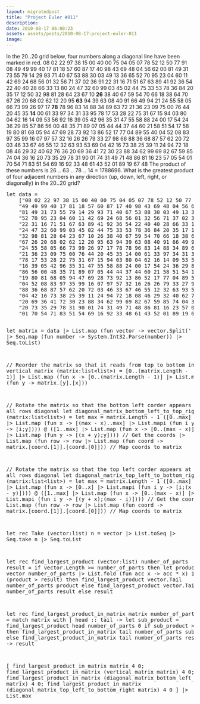 ```yaml
---
layout: migratedpost
title: "Project Euler #011"
description:
date: 2010-08-17 06:00:23
assets: assets/posts/2010-08-17-project-euler-011
image: 
---
```


<p>In the 20<img height="9" width="9" alt="×" border="0" src="http://projecteuler.net/images/symbol_times.gif" />20 grid below, four numbers along a diagonal line have been marked in red.  08 02 22 97 38 15 00 40 00 75 04 05 07 78 52 12 50 77 91 08 49 49 99 40 17 81 18 57 60 87 17 40 98 43 69 48 04 56 62 00 81 49 31 73 55 79 14 29 93 71 40 67 53 88 30 03 49 13 36 65 52 70 95 23 04 60 11 42 69 24 68 56 01 32 56 71 37 02 36 91 22 31 16 71 51 67 63 89 41 92 36 54 22 40 40 28 66 33 13 80 24 47 32 60 99 03 45 02 44 75 33 53 78 36 84 20 35 17 12 50 32 98 81 28 64 23 67 10 <strong>26</strong> 38 40 67 59 54 70 66 18 38 64 70 67 26 20 68 02 62 12 20 95 <strong>63</strong> 94 39 63 08 40 91 66 49 94 21 24 55 58 05 66 73 99 26 97 17 <strong>78</strong> 78 96 83 14 88 34 89 63 72 21 36 23 09 75 00 76 44 20 45 35 <strong>14</strong> 00 61 33 97 34 31 33 95 78 17 53 28 22 75 31 67 15 94 03 80 04 62 16 14 09 53 56 92 16 39 05 42 96 35 31 47 55 58 88 24 00 17 54 24 36 29 85 57 86 56 00 48 35 71 89 07 05 44 44 37 44 60 21 58 51 54 17 58 19 80 81 68 05 94 47 69 28 73 92 13 86 52 17 77 04 89 55 40 04 52 08 83 97 35 99 16 07 97 57 32 16 26 26 79 33 27 98 66 88 36 68 87 57 62 20 72 03 46 33 67 46 55 12 32 63 93 53 69 04 42 16 73 38 25 39 11 24 94 72 18 08 46 29 32 40 62 76 36 20 69 36 41 72 30 23 88 34 62 99 69 82 67 59 85 74 04 36 16 20 73 35 29 78 31 90 01 74 31 49 71 48 86 81 16 23 57 05 54 01 70 54 71 83 51 54 69 16 92 33 48 61 43 52 01 89 19 67 48  The product of these numbers is 26 <img height="9" width="9" alt="×" border="0" src="http://projecteuler.net/images/symbol_times.gif" /> 63 <img height="9" width="9" alt="×" border="0" src="http://projecteuler.net/images/symbol_times.gif" /> 78 <img height="9" width="9" alt="×" border="0" src="http://projecteuler.net/images/symbol_times.gif" /> 14 = 1788696.  What is the greatest product of four adjacent numbers in any direction (up, down, left, right, or diagonally) in the 20<img height="9" width="9" alt="×" border="0" src="http://projecteuler.net/images/symbol_times.gif" />20 grid?</p>
<pre class="brush:fsharp">let data =
    ["08 02 22 97 38 15 00 40 00 75 04 05 07 78 52 12 50 77 91 08";
    "49 49 99 40 17 81 18 57 60 87 17 40 98 43 69 48 04 56 62 00";
    "81 49 31 73 55 79 14 29 93 71 40 67 53 88 30 03 49 13 36 65";
    "52 70 95 23 04 60 11 42 69 24 68 56 01 32 56 71 37 02 36 91";
    "22 31 16 71 51 67 63 89 41 92 36 54 22 40 40 28 66 33 13 80";
    "24 47 32 60 99 03 45 02 44 75 33 53 78 36 84 20 35 17 12 50";
    "32 98 81 28 64 23 67 10 26 38 40 67 59 54 70 66 18 38 64 70";
    "67 26 20 68 02 62 12 20 95 63 94 39 63 08 40 91 66 49 94 21";
    "24 55 58 05 66 73 99 26 97 17 78 78 96 83 14 88 34 89 63 72";
    "21 36 23 09 75 00 76 44 20 45 35 14 00 61 33 97 34 31 33 95";
    "78 17 53 28 22 75 31 67 15 94 03 80 04 62 16 14 09 53 56 92";
    "16 39 05 42 96 35 31 47 55 58 88 24 00 17 54 24 36 29 85 57";
    "86 56 00 48 35 71 89 07 05 44 44 37 44 60 21 58 51 54 17 58";
    "19 80 81 68 05 94 47 69 28 73 92 13 86 52 17 77 04 89 55 40";
    "04 52 08 83 97 35 99 16 07 97 57 32 16 26 26 79 33 27 98 66";
    "88 36 68 87 57 62 20 72 03 46 33 67 46 55 12 32 63 93 53 69";
    "04 42 16 73 38 25 39 11 24 94 72 18 08 46 29 32 40 62 76 36";
    "20 69 36 41 72 30 23 88 34 62 99 69 82 67 59 85 74 04 36 16";
    "20 73 35 29 78 31 90 01 74 31 49 71 48 86 81 16 23 57 05 54";
    "01 70 54 71 83 51 54 69 16 92 33 48 61 43 52 01 89 19 67 48"]


let matrix = data |> List.map (fun vector -> vector.Split(' ') |> Seq.map (fun number -> System.Int32.Parse(number)) |> Seq.toList)

// Reorder the matrix so that it reads from top to bottom instead
let vertical_matrix (matrix:list<list<int>>) = [0..(matrix.Length - 1)] |> List.map (fun x -> [0..(matrix.Length - 1)] |> List.map (fun y -> matrix.[y].[x]))

// Rotate the matrix so that the bottom left corder appears on top, all rows diagonal
let diagonal_matrix_bottom_left_to_top_right (matrix:list<list<int>>) = 
    let max = matrix.Length - 1
    ([0..max] |> List.map (fun x -> [(max - x)..max] |> List.mapi (fun i y -> [i;y]))) @ ([1..max] |> List.map (fun x -> [0..(max - x)] |> List.map (fun y -> [(x + y);y]))) // Get the coords
        |> List.map (fun row -> row |> List.map (fun coord -> matrix.[coord.[1]].[coord.[0]])) // Map coords to matrix

// Rotate the matrix so that the top left corder appears at the top, all rows diagonal
let diagonal_matrix_top_left_to_bottom_right (matrix:list<list<int>>) =
    let max = matrix.Length - 1
    ([0..max] |> List.map (fun x -> [0..x] |> List.mapi (fun i y -> [i;(x - y)]))) @ ([1..max] |> List.map (fun x -> [0..(max - x)] |> List.mapi (fun i y -> [(y + x);(max - i)]))) // Get the coords
        |> List.map (fun row -> row |> List.map (fun coord -> matrix.[coord.[1]].[coord.[0]])) // Map coords to matrix

let rec Take (vector:list<int>) n =
    vector |> List.toSeq |> Seq.take n |> Seq.toList

let rec find_largest_product (vector:list<int>) number_of_parts result =
    if vector.Length >= number_of_parts then
        let product = Take vector number_of_parts |> List.fold (fun acc x -> acc * x) 1
        if (product > result) then
            find_largest_product vector.Tail number_of_parts product
        else
            find_largest_product vector.Tail number_of_parts result
    else
        result

let rec find_largest_product_in_matrix matrix number_of_parts result =
    match matrix with
    | head :: tail -> 
        let sub_product = find_largest_product head number_of_parts 0
        if  sub_product > result then
            find_largest_product_in_matrix tail number_of_parts sub_product
        else
            find_largest_product_in_matrix tail number_of_parts result
    | [] -> result

[
    find_largest_product_in_matrix matrix 4 0; 
    find_largest_product_in_matrix (vertical_matrix matrix) 4 0; 
    find_largest_product_in_matrix (diagonal_matrix_bottom_left_to_top_right matrix) 4 0; 
    find_largest_product_in_matrix (diagonal_matrix_top_left_to_bottom_right matrix) 4 0
] |> List.max</pre>
